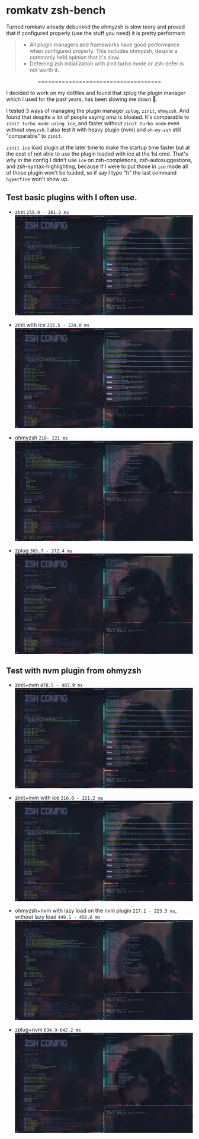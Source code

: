 # romkatv zsh-bench
Turned romkatv already debunked the ohmyzsh is slow teory and proved that if configured properly (use the stuff you need) it is pretty performant
> * All plugin managers and frameworks have good performance when configured properly. This includes ohmyzsh, despite a commonly held opinion that it's slow. 
> * Deferring zsh initialization with zinit turbo mode or zsh-defer is not worth it.

<p align="center">
  ====================================
</p>


I decided to work on my dotfiles and found that zplug the plugin manager which I used for the past years, has been slowing me down 🤣. 

I tested 3 ways of managing the plugin manager `zplug`, `zinit`, `ohmyzsh`. And found that despite a lot of people saying omz is bloated. It's comparable to `zinit turbo mode using ice`, and faster without `zinit turbo mode` even without `ohmyzsh`. I also test it with heavy plugin (nvm) and `oh-my-zsh` still "comparable" to `zinit`.

`zinit ice` load plugin at the later time to make the startup time faster but at the cost of not able to use the plugin loaded with ice at the 1st cmd. That's why in the config I didn't use `ice` on zsh-completions, zsh-autosuggestions, and zsh-syntax-highlighting, because If I were to put those in `ice` mode all of those plugin won't be loaded, so if say I type "h" the last command `hyperfine` won't show up.

## Test basic plugins with I often use.
* zinit `255.9 - 261.2 ms`
![zinit](zinit.png)

* zinit with ice `215.5 - 224.0 ms`
![zinit with ice](zinit_with_ice.png)

* ohmyzsh `218- 221 ms`
![ohmyzsh](omz.png)

* zplug `365.7 - 372.4 ms`
![zplug](zplug.png)

## Test with nvm plugin from ohmyzsh

* zinit+nvm `478.5 - 483.9 ms`
![zinit+nvm](zinit_nvm.png)

* zinit+nvm with ice `216.0 - 221.2 ms`
![zinit+nvm with ice](zinit_nvm_with_ice.png)

* ohmyzsh+nvm with lazy load on the nvm plugin `217.1 - 223.3 ms`, without lazy load `449.1 - 456.6 ms`
![ohmyzsh+nvm](omz_nvm_with_and_without_lazy_load.png)

* zplug+nvm `634.9-642.2 ms`
![zplug+nvm](zplug_nvm.png)
